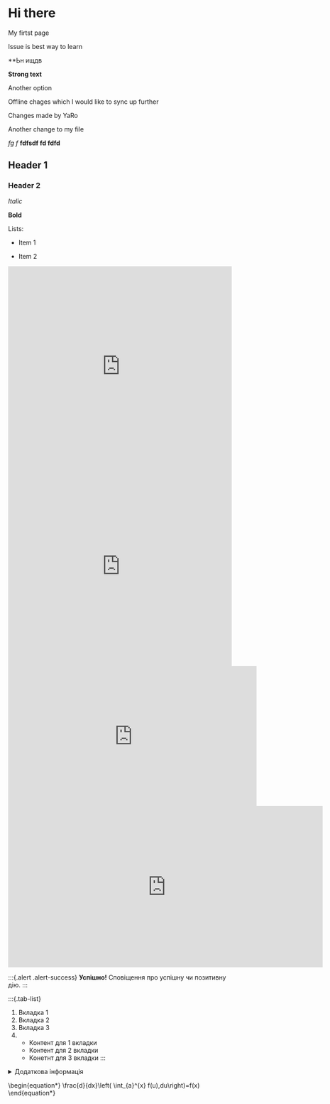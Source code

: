 # Hi there

My firtst page

Issue is best way to learn

**Ьн ищдв

**Strong text**

Another option

Offline chages which I would like to sync up further

Changes made by YaRo

Another change to my file

*fg f*
**fdfsdf fd fdfd** 


## Header 1

### Header 2

*Italic*

**Bold**

Lists:

* Item 1

* Item 2


<iframe src="https://forms.gle/J58W9g7ERsCH1No9A" width="100%" style="min-height: 450px;" frameborder="0" marginheight="0" marginwidth="0"></iframe>

<iframe src="https://www.draw.io/?lightbox=1&highlight=0000ff&edit=_blank&layers=1&nav=1#G1KLSb1HvQK51SVUJbIxr07QLAouwbQsdh" width="100%" style="min-height: 450px;" frameborder="0" marginheight="0" marginwidth="0"></iframe>

<iframe width="560" height="315" src="https://www.youtube.com/embed/X_AUmIwWbtc" frameborder="0" allow="accelerometer; autoplay; encrypted-media; gyroscope; picture-in-picture" allowfullscreen></iframe>

<iframe src="https://h5p.org/h5p/embed/707" width="709" height="363" frameborder="0" allowfullscreen="allowfullscreen"></iframe><script src="https://h5p.org/sites/all/modules/h5p/library/js/h5p-resizer.js" charset="UTF-8"></script>


:::{.alert .alert-success}
**Успішно!** Сповіщення про успішну чи позитивну дію.
:::


:::{.tab-list}
1. Вкладка 1
2. Вкладка 2
3. Вкладка 3
4.  
    * Контент для 1 вкладки
    * Контент для 2 вкладки
    * Конетнт для 3 вкладки
:::


<details class="more">  
<summary>Додаткова інформація</summary>  
Блок з додатковою інформацією  
</details>


\begin{equation*} 
\frac{d}{dx}\left( \int_{a}^{x} f(u)\,du\right)=f(x)
\end{equation*} 

<!--markhub_data:
eyJoaXN0b3J5IjpbMTI1NTUyNDM4MSwtMTk4MzkxMTkyNSw2Mj
Q3Mjk2NjIsLTE3MjYyNTE3MDYsLTEyOTkxMTc4MTAsLTEwODA1
OTgwNTksMTc1NTEzMDM3MCw3NjcwMjM4ODUsLTE2OTU4NzQwOT
YsMTAyNjE3NjA5MCwtMTUwNjMyOTA5MCw4OTMxNDY5ODMsNTgy
OTQ4MjQxLDczOTEwOTg0NSwxNTcyODE1MzA3LDg1MjYzMzcxMS
wxOTM0NzQxMDQsLTExMjQ4NzM0NDMsLTE5MDQzMzcwMCwxNzY2
MzA1NTk4XX0=
-->